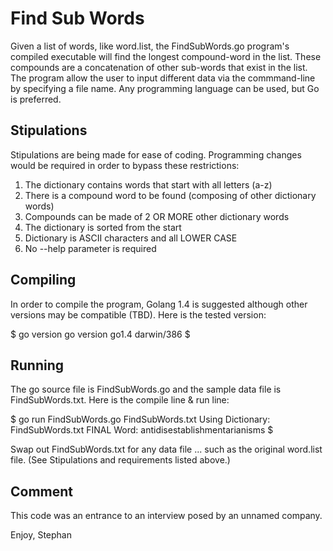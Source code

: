 # Find Sub Words

Given a list of words, like word.list, the FindSubWords.go 
program's compiled executable will find the longest compound-word in the 
list. These compounds are a concatenation of other sub-words that exist
in the list. The program allow the user to input different data via the 
commmand-line by specifying a file name. Any programming language can be 
used, but Go is preferred.


## Stipulations
Stipulations are being made for ease of coding. Programming changes would be
required in order to bypass these restrictions:

1. The dictionary contains words that start with all letters (a-z)
2. There is a compound word to be found (composing of other dictionary words)
3. Compounds can be made of 2 OR MORE other dictionary words
4. The dictionary is sorted from the start
5. Dictionary is ASCII characters and all LOWER CASE
6. No --help parameter is required


## Compiling

In order to compile the program, Golang 1.4 is suggested although other 
versions may be compatible (TBD). Here is the tested version:

$ go version
go version go1.4 darwin/386
$



## Running
The go source file is FindSubWords.go and the sample data file is FindSubWords.txt. 
Here is the compile line & run line:

$ go run FindSubWords.go FindSubWords.txt
Using Dictionary:  FindSubWords.txt
FINAL Word:  antidisestablishmentarianisms
$

Swap out FindSubWords.txt for any data file ... such as the original word.list 
file. (See Stipulations and requirements listed above.)

## Comment
This code was an entrance to an interview posed by an unnamed company.


Enjoy, Stephan


